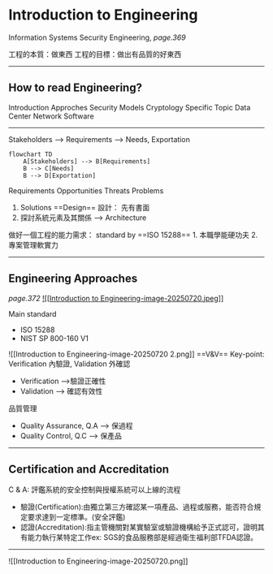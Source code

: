 # Introduction to Engineering
Information Systems Security Engineering, *page.369*

工程的本質：做東西
工程的目標：做出有品質的好東西

---
## How to read Engineering?

Introduction
	Approches
	Security Models
	Cryptology
Specific Topic
	Data Center
	Network
	Software

---

Stakeholders --> Requirements --> Needs, Exportation

```mermaid
flowchart TD
    A[Stakeholders] --> B[Requirements]
    B --> C[Needs]
    B --> D[Exportation]
```

Requirements
	Opportunities
	Threats
	Problems

1. Solutions
	==Design== 設計： 先有書面
2. 探討系統元素及其關係 --> Architecture

做好一個工程的能力需求： standard by ==ISO 15288==
	1. 本職學能硬功夫
	2. 專案管理軟實力

---

## Engineering Approaches
*page.372*
[![[Introduction to Engineering-image-20250720.jpeg]]](https://i1.wp.com/wentzwu.com/wp-content/uploads/2020/07/NIST-SP-800-160-V1-and-ISO-15288.jpg?ssl=1)

Main standard
- ISO 15288
- NIST SP 800-160 V1

![[Introduction to Engineering-image-20250720 2.png]]
==V&V== Key-point: Verification 內驗證, Validation 外確認
- Verification -->驗證正確性
- Validation --> 確認有效性

品質管理
- Quality Assurance, Q.A --> 保過程
- Quality Control, Q.C --> 保產品

---
## Certification and Accreditation

C & A: 評鑑系統的安全控制與授權系統可以上線的流程
- 驗證(Certification):由獨立第三方確認某一項產品、過程或服務，能否符合規定要求達到一定標準。(安全評鑑)
- 認證(Accreditation):指主管機關對某實驗室或驗證機構給予正式認可，證明其有能力執行某特定工作ex: SGS的食品服務部是經過衛生福利部TFDA認證。


---
![[Introduction to Engineering-image-20250720.png]]